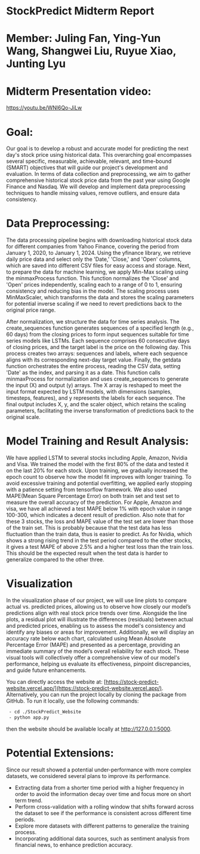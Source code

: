 # StockPredict Midterm Report

# Member: Juling Fan, Ying-Yun Wang, Shangwei Liu, Ruyue Xiao, Junting Lyu

# Midterm Presentation video: 
https://youtu.be/WNl6Qo-JiLw

# Goal: 
Our goal is to develop a robust and accurate model for predicting the next day's stock price using historical data. This overarching goal encompasses several specific, measurable, achievable, relevant, and time-bound (SMART) objectives that will guide our project's development and evaluation. In terms of data collection and preprocessing, we aim to gather comprehensive historical stock price data from the past year using Google Finance and Nasdaq. We will develop and implement data preprocessing techniques to handle missing values, remove outliers, and ensure data consistency.

# Data Preprocessing: 
The data processing pipeline begins with downloading historical stock data for different companies from Yahoo Finance, covering the period from January 1, 2020, to January 1, 2024. Using the yfinance library, we retrieve daily price data and select only the 'Date,' 'Close,' and 'Open' columns, which are saved into different CSV files for easy access and storage. Next, to prepare the data for machine learning, we apply Min-Max scaling using the minmaxProcess function. This function normalizes the 'Close' and 'Open' prices independently, scaling each to a range of 0 to 1, ensuring consistency and reducing bias in the model. The scaling process uses MinMaxScaler, which transforms the data and stores the scaling parameters for potential inverse scaling if we need to revert predictions back to the original price range.

After normalization, we structure the data for time series analysis. The create_sequences function generates sequences of a specified length (e.g., 60 days) from the closing prices to form input sequences suitable for time series models like LSTMs. Each sequence comprises 60 consecutive days of closing prices, and the target label is the price on the following day. This process creates two arrays: sequences and labels, where each sequence aligns with its corresponding next-day target value. Finally, the getdata function orchestrates the entire process, reading the CSV data, setting 'Date' as the index, and parsing it as a date. This function calls minmaxProcess for normalization and uses create_sequences to generate the input (X) and output (y) arrays. The X array is reshaped to meet the input format expected by LSTM models, with dimensions (samples, timesteps, features), and y represents the labels for each sequence. The final output includes X, y, and the scaler object, which retains the scaling parameters, facilitating the inverse transformation of predictions back to the original scale.

# Model Training and Result Analysis:
We have applied LSTM to several stocks including Apple, Amazon, Nvidia and Visa. We trained the model with the first 80% of the data and tested it on the last 20% for each stock.
Upon training, we gradually increased the epoch count to observe how the model fit improves with longer training. To avoid excessive training and potential overfitting, we applied early stopping with a patience setting from tensorflow framework.
We also used MAPE(Mean Square Percentage Error) on both train set and test set to measure the overall accuracy of the prediction. For Apple, Amazon and visa, we have all achieved a test MAPE below 1% with epoch value in range 100-300, which indicates a decent result of prediction.
Also note that for these 3 stocks, the loss and MAPE value of the test set are lower than those of the train set. This is probably because that the test data has less fluctuation than the train data, thus is easier to predict.
As for Nvidia, which shows a strong rising trend in the test period compared to the other stocks, it gives a test MAPE of above 2.5% and a higher test loss than the train loss. This should be the expected result when the test data is harder to generalize compared to the other three.


# Visualization

In the visualization phase of our project, we will use line plots to compare actual vs. predicted prices, allowing us to observe how closely our model’s predictions align with real stock price trends over time. Alongside the line plots, a residual plot will illustrate the differences (residuals) between actual and predicted prices, enabling us to assess the model's consistency and identify any biases or areas for improvement. Additionally, we will display an accuracy rate below each chart, calculated using Mean Absolute Percentage Error (MAPE) and presented as a percentage, providing an immediate summary of the model’s overall reliability for each stock. These visual tools will collectively offer a comprehensive view of our model's performance, helping us evaluate its effectiveness, pinpoint discrepancies, and guide future enhancements.

You can directly access the website at: [https://stock-predict-website.vercel.app/](https://stock-predict-website.vercel.app/). Alternatively, you can run the project locally by cloning the package from GitHub. To run it locally, use the following commands:

```bash
 - cd ./StockPredict_Website
 - python app.py
```
then the website should be available locally at http://127.0.0.1:5000.


# Potential Extensions: 
Since our result showed a potential under-performance with more complex datasets, we considered several plans to improve its performance.

- Extracting data from a shorter time period with a higher frequency in order to avoid the information decay over time and focus more on short term trend.
- Perform cross-validation with a rolling window that shifts forward across the dataset to see if the performance is consistent across different time periods.
- Explore more datasets with different patterns to generalize the training process.
- Incorporating additional data sources, such as sentiment analysis from financial news, to enhance prediction accuracy.

